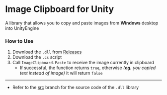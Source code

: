 ﻿# Image Clipboard for Unity
A library that allows you to copy and paste images from **Windows** desktop into UnityEngine

### How to Use
1. Download the `.dll` from [Releases](https://github.com/Haoming02/image-clipboard-for-unity/releases)
2. Download the `.cs` script
3. Call `ImageClipboard.Paste` to receive the image currently in clipboard
    - If successful, the function returns `true`, otherwise *(**eg.** you copied text instead of image)* it will return `false`

<hr>

- Refer to the [src](https://github.com/Haoming02/image-clipboard-for-unity/tree/src) branch for the source code of the `.dll` library
